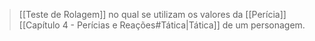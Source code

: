 > [[Teste de Rolagem]] no qual se utilizam os valores da [[Perícia]] [[Capítulo 4 - Perícias e Reações#Tática|Tática]] de um personagem.